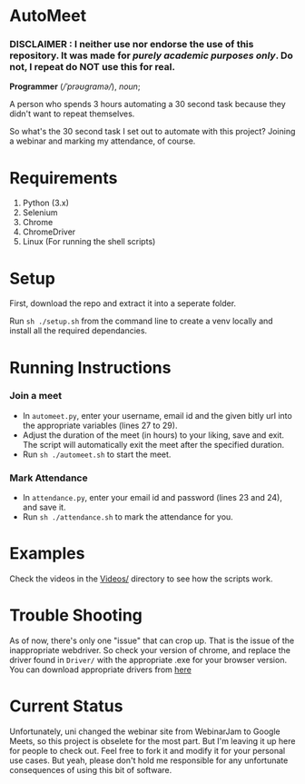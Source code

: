 # AutoMeet

### DISCLAIMER : I neither use nor endorse the use of this repository. It was made for *purely academic purposes only*. Do not, I repeat do NOT use this for real.


**Programmer** (*/ˈprəʊɡramə/*), *noun*;

A person who spends 3 hours automating a 30 second task because they didn't want to repeat themselves.

So what's the 30 second task I set out to automate with this project? Joining a webinar and marking my attendance, of course.

# Requirements
1. Python (3.x)
2. Selenium
3. Chrome
4. ChromeDriver
5. Linux (For running the shell scripts)

# Setup

First, download the repo and extract it into a seperate folder.

Run `sh ./setup.sh` from the command line to create a venv locally and install all the required dependancies.

# Running Instructions

### Join a meet

- In `automeet.py`, enter your username, email id and the given bitly url into the appropriate variables (lines 27 to 29).
- Adjust the duration of the meet (in hours) to your liking, save and exit. The script will automatically exit the meet after the specified duration.
- Run `sh ./automeet.sh` to start the meet.

### Mark Attendance

- In `attendance.py`, enter your email id and password (lines 23 and 24), and save it.
- Run `sh ./attendance.sh` to mark the attendance for you.

# Examples

Check the videos in the [Videos/](https://github.com/Naimish240/AutoMeet/tree/main/Videos) directory to see how the scripts work.

# Trouble Shooting

As of now, there's only one "issue" that can crop up. That is the issue of the inappropriate webdriver. So check your version of chrome, and replace the driver found in `Driver/` with the appropriate .exe for your browser version. You can download appropriate drivers from [here](https://chromedriver.chromium.org/downloads)

# Current Status

Unfortunately, uni changed the webinar site from WebinarJam to Google Meets, so this project is obselete for the most part. But I'm leaving it up here for people to check out. Feel free to fork it and modify it for your personal use cases. But yeah, please don't hold me responsible for any unfortunate consequences of using this bit of software.
